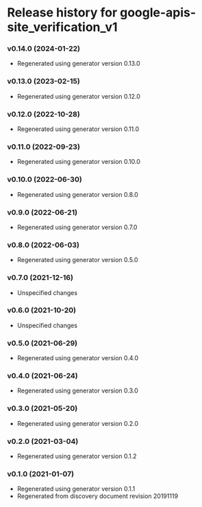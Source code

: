 # Release history for google-apis-site_verification_v1

### v0.14.0 (2024-01-22)

* Regenerated using generator version 0.13.0

### v0.13.0 (2023-02-15)

* Regenerated using generator version 0.12.0

### v0.12.0 (2022-10-28)

* Regenerated using generator version 0.11.0

### v0.11.0 (2022-09-23)

* Regenerated using generator version 0.10.0

### v0.10.0 (2022-06-30)

* Regenerated using generator version 0.8.0

### v0.9.0 (2022-06-21)

* Regenerated using generator version 0.7.0

### v0.8.0 (2022-06-03)

* Regenerated using generator version 0.5.0

### v0.7.0 (2021-12-16)

* Unspecified changes

### v0.6.0 (2021-10-20)

* Unspecified changes

### v0.5.0 (2021-06-29)

* Regenerated using generator version 0.4.0

### v0.4.0 (2021-06-24)

* Regenerated using generator version 0.3.0

### v0.3.0 (2021-05-20)

* Regenerated using generator version 0.2.0

### v0.2.0 (2021-03-04)

* Regenerated using generator version 0.1.2

### v0.1.0 (2021-01-07)

* Regenerated using generator version 0.1.1
* Regenerated from discovery document revision 20191119

